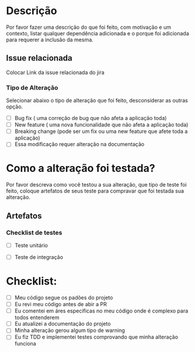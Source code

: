 # Descrição

Por favor fazer uma descrição do que foi feito, com  motivação e um contexto, listar qualquer dependência adicionada e o porque foi adicionada para requerer a inclusão da mesma.

## Issue relacionada
Colocar Link da issue  relacionada do jira
<!--- Este projeto so aceita Issue relacionada ao jira -->
<!--- Se for necessária uma New feature abrir uma issue junto ao jira -->
<!--- Se for um Bug fix descrever como reproduzir o bug -->
<!--- Coloque o Link da issue do jira abaixo-->

### Tipo de Alteração

Selecionar abaixo o tipo de alteração que foi feito, desconsiderar as outras opção.

- [ ] Bug fix ( uma correção de bug que não afeta a aplicação toda)
- [ ] New feature ( uma nova funcionalidade que não afeta a aplicação toda)
- [ ] Breaking change (pode ser um fix ou uma new feature que afete toda a aplicação)
- [ ] Essa modificação requer alteração na documentação

# Como a alteração foi testada?

Por favor descreva como você testou a sua alteração, que tipo de teste foi feito, coloque artefatos de seus teste para compravar que foi testada sua alteração.

## Artefatos
<!-- Nesta área coloque artefatos de seus teste, screenshots, e obrigatoriamente o coverage proporcionado pelo jasmine-->



<!--##################################################################################################################-->
### Checklist de testes
- [ ] Teste unitário
- [ ] Teste de integração


# Checklist:

- [ ] Meu código segue os padões do projeto
- [ ] Eu revi meu código antes de abir a PR
- [ ] Eu comentei em áres especificas no meu código onde é complexo para todos entenderem
- [ ] Eu atualizei a documentação do projeto
- [ ] Minha alteração gerou algum tipo de warning
- [ ] Eu fiz TDD e implementei testes comprovando que minha alteração funciona

